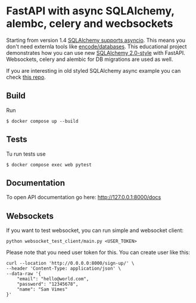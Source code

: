 # FastAPI with async SQLAlchemy, alembc, celery and wecbsockets
Starting from version 1.4 [SQLAlchemy supports asyncio](https://docs.sqlalchemy.org/en/14/orm/extensions/asyncio.html).
This means you don't need externla tools like [encode/databases](https://github.com/encode/databases).
This educational project demonstrates how you can use new [SQLAlchemy 2.0-style](https://docs.sqlalchemy.org/en/14/glossary.html#term-1) with FastAPI.
Websockets, celery and alembic for DB migrations are used as well.

If you are interesting in old styled SQLAlchemy async example you can check [this repo](https://github.com/NeverWalkAloner/async-blogs).

## Build
Run
```
$ docker compose up --build
```

## Tests
Tu run tests use
```
$ docker compose exec web pytest
```

## Documentation
To open API documentation go here: http://127.0.0.1:8000/docs

## Websockets
If you want to test websocket, you can run simple and websocket client:
```
python websocket_test_client/main.py <USER_TOKEN>
```
Please note that you need user token for this. You can create user like this:
```
curl --location 'http://0.0.0.0:8000/sign-up/' \
--header 'Content-Type: application/json' \
--data-raw '{
    "email": "hello@world.com",
    "password": "12345678",
    "name": "Sam Vimes"
}'
